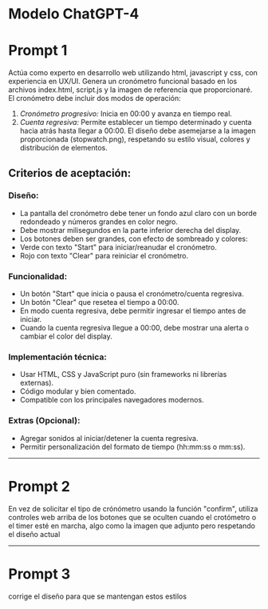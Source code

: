 # Modelo ChatGPT-4
# Prompt 1
Actúa como experto en desarrollo web utilizando html, javascript y css, con experiencia en UX/UI. Genera un cronómetro funcional basado en los archivos index.html, script.js y la imagen de referencia que proporcionaré. El cronómetro debe incluir dos modos de operación:

1. *Cronómetro progresivo:* Inicia en 00:00 y avanza en tiempo real.
2. *Cuenta regresiva:* Permite establecer un tiempo determinado y cuenta hacia atrás hasta llegar a 00:00.
El diseño debe asemejarse a la imagen proporcionada (stopwatch.png), respetando su estilo visual, colores y distribución de elementos.

## Criterios de aceptación:

### Diseño:
* La pantalla del cronómetro debe tener un fondo azul claro con un borde redondeado y números grandes en color negro.
* Debe mostrar milisegundos en la parte inferior derecha del display.
* Los botones deben ser grandes, con efecto de sombreado y colores:
* Verde con texto "Start" para iniciar/reanudar el cronómetro.
* Rojo con texto "Clear" para reiniciar el cronómetro.

### Funcionalidad:
* Un botón "Start" que inicia o pausa el cronómetro/cuenta regresiva.
* Un botón "Clear" que resetea el tiempo a 00:00.
* En modo cuenta regresiva, debe permitir ingresar el tiempo antes de iniciar.
* Cuando la cuenta regresiva llegue a 00:00, debe mostrar una alerta o cambiar el color del display.

### Implementación técnica:
* Usar HTML, CSS y JavaScript puro (sin frameworks ni librerías externas).
* Código modular y bien comentado.
* Compatible con los principales navegadores modernos.

### Extras (Opcional):

* Agregar sonidos al iniciar/detener la cuenta regresiva.
* Permitir personalización del formato de tiempo (hh:mm:ss o mm:ss).

----
# Prompt 2
En vez de solicitar el tipo de crónómetro usando la función "confirm", utiliza controles web arriba de los botones que se oculten cuando el crotómetro o el timer esté en marcha, algo como la imagen que adjunto pero respetando el diseño actual

----
# Prompt 3
corrige el diseño para que se mantengan estos estilos

